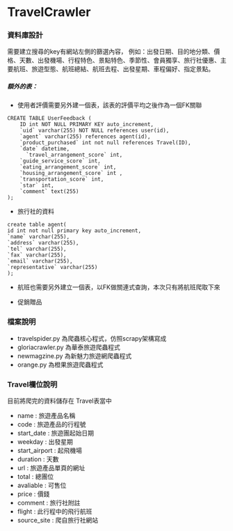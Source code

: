 # TravelCrawler

### 資料庫設計
需要建立搜尋的key有網站左側的篩選內容，
例如：出發日期、目的地分類、價格、天數、出發機場、行程特色、景點特色、季節性、會員獨享、旅行社優惠、主要航班、旅遊型態、航班總結、航班去程、出發星期、車程偏好、指定景點。

##### 額外的表：
- 使用者評價需要另外建一個表，該表的評價平均之後作為一個FK關聯
```
CREATE TABLE UserFeedback (
    ID int NOT NULL PRIMARY KEY auto_increment,
    `uid` varchar(255) NOT NULL references user(id),
    `agent` varchar(255) references agent(id),
    `product_purchased` int not null references Travel(ID),
    `date` datetime,
	  `travel_arrangement_score` int, 
    `guide_service_score` int,
    `eating_arrangement_score` int,
    `housing_arrangement_score` int ,
    `transportation_score` int,
    `star` int,
    `comment` text(255)
);
```
- 旅行社的資料
```
create table agent(
id int not null primary key auto_increment,
`name` varchar(255),
`address` varchar(255),
`tel` varchar(255),
`fax` varchar(255),
`email` varchar(255),
`representative` varchar(255)
);
```

- 航班也需要另外建立一個表，以FK做關連式查詢，本次只有將航班爬取下來

- 促銷贈品


### 檔案說明
- travelspider.py 為爬蟲核心程式，仿照scrapy架構寫成
- gloriacrawler.py 為華泰旅遊爬蟲程式
- newmagzine.py 為新魅力旅遊網爬蟲程式
- orange.py 為橙果旅遊爬蟲程式

### Travel欄位說明
目前將爬完的資料儲存在 Travel表當中

- name : 旅遊產品名稱
- code : 旅遊產品的行程號
- start_date : 旅遊團起始日期
- weekday : 出發星期
- start_airport : 起飛機場
- duration : 天數
- url : 旅遊產品單頁的網址
- total : 總團位
- avaliable : 可售位
- price : 價錢
- comment : 旅行社附註
- flight : 此行程中的飛行航班
- source_site : 爬自旅行社網站
